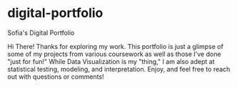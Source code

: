 # digital-portfolio
Sofia's Digital Portfolio

Hi There! Thanks for exploring my work. This portfolio is just a glimpse of some of my projects from various coursework as well as those I've done "just for fun!" While Data Visualization is my "thing," I am also adept at statistical testing, modeling, and interpretation. Enjoy, and feel free to reach out with questions or comments!

